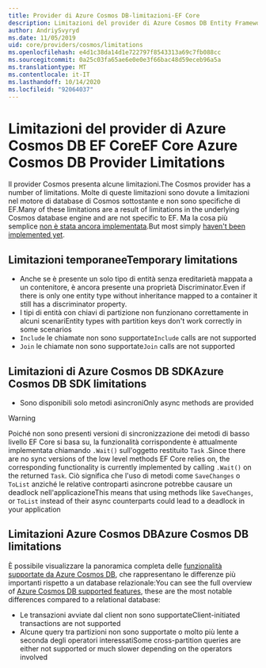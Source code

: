 ```yaml
---
title: Provider di Azure Cosmos DB-limitazioni-EF Core
description: Limitazioni del provider di Azure Cosmos DB Entity Framework Core rispetto ad altri provider
author: AndriySvyryd
ms.date: 11/05/2019
uid: core/providers/cosmos/limitations
ms.openlocfilehash: e4d1c38da14d1e722797f8543313a69c7fb088cc
ms.sourcegitcommit: 0a25c03fa65ae6e0e0e3f66bac48d59eceb96a5a
ms.translationtype: MT
ms.contentlocale: it-IT
ms.lasthandoff: 10/14/2020
ms.locfileid: "92064037"
---
```

# <a name="ef-core-azure-cosmos-db-provider-limitations"></a><span data-ttu-id="11e84-103">Limitazioni del provider di Azure Cosmos DB EF Core</span><span class="sxs-lookup"><span data-stu-id="11e84-103">EF Core Azure Cosmos DB Provider Limitations</span></span>

<span data-ttu-id="11e84-104">Il provider Cosmos presenta alcune limitazioni.</span><span class="sxs-lookup"><span data-stu-id="11e84-104">The Cosmos provider has a number of limitations.</span></span> <span data-ttu-id="11e84-105">Molte di queste limitazioni sono dovute a limitazioni nel motore di database di Cosmos sottostante e non sono specifiche di EF.</span><span class="sxs-lookup"><span data-stu-id="11e84-105">Many of these limitations are a result of limitations in the underlying Cosmos database engine and are not specific to EF.</span></span> <span data-ttu-id="11e84-106">Ma la cosa più semplice [non è stata ancora implementata](https://github.com/aspnet/EntityFrameworkCore/issues?page=1&q=is%3Aissue+is%3Aopen+Cosmos+in%3Atitle+label%3Atype-enhancement+sort%3Areactions-%2B1-desc).</span><span class="sxs-lookup"><span data-stu-id="11e84-106">But most simply [haven't been implemented yet](https://github.com/aspnet/EntityFrameworkCore/issues?page=1&q=is%3Aissue+is%3Aopen+Cosmos+in%3Atitle+label%3Atype-enhancement+sort%3Areactions-%2B1-desc).</span></span>

## <a name="temporary-limitations"></a><span data-ttu-id="11e84-107">Limitazioni temporanee</span><span class="sxs-lookup"><span data-stu-id="11e84-107">Temporary limitations</span></span>

- <span data-ttu-id="11e84-108">Anche se è presente un solo tipo di entità senza ereditarietà mappata a un contenitore, è ancora presente una proprietà Discriminator.</span><span class="sxs-lookup"><span data-stu-id="11e84-108">Even if there is only one entity type without inheritance mapped to a container it still has a discriminator property.</span></span>
- <span data-ttu-id="11e84-109">I tipi di entità con chiavi di partizione non funzionano correttamente in alcuni scenari</span><span class="sxs-lookup"><span data-stu-id="11e84-109">Entity types with partition keys don't work correctly in some scenarios</span></span>
- <span data-ttu-id="11e84-110">`Include` le chiamate non sono supportate</span><span class="sxs-lookup"><span data-stu-id="11e84-110">`Include` calls are not supported</span></span>
- <span data-ttu-id="11e84-111">`Join` le chiamate non sono supportate</span><span class="sxs-lookup"><span data-stu-id="11e84-111">`Join` calls are not supported</span></span>

## <a name="azure-cosmos-db-sdk-limitations"></a><span data-ttu-id="11e84-112">Limitazioni di Azure Cosmos DB SDK</span><span class="sxs-lookup"><span data-stu-id="11e84-112">Azure Cosmos DB SDK limitations</span></span>

- <span data-ttu-id="11e84-113">Sono disponibili solo metodi asincroni</span><span class="sxs-lookup"><span data-stu-id="11e84-113">Only async methods are provided</span></span>

> [!WARNING]
> <span data-ttu-id="11e84-114">Poiché non sono presenti versioni di sincronizzazione dei metodi di basso livello EF Core si basa su, la funzionalità corrispondente è attualmente implementata chiamando `.Wait()` sull'oggetto restituito `Task` .</span><span class="sxs-lookup"><span data-stu-id="11e84-114">Since there are no sync versions of the low level methods EF Core relies on, the corresponding functionality is currently implemented by calling `.Wait()` on the returned `Task`.</span></span> <span data-ttu-id="11e84-115">Ciò significa che l'uso di metodi come `SaveChanges` o `ToList` anziché le relative controparti asincrone potrebbe causare un deadlock nell'applicazione</span><span class="sxs-lookup"><span data-stu-id="11e84-115">This means that using methods like `SaveChanges`, or `ToList` instead of their async counterparts could lead to a deadlock in your application</span></span>

## <a name="azure-cosmos-db-limitations"></a><span data-ttu-id="11e84-116">Limitazioni Azure Cosmos DB</span><span class="sxs-lookup"><span data-stu-id="11e84-116">Azure Cosmos DB limitations</span></span>

<span data-ttu-id="11e84-117">È possibile visualizzare la panoramica completa delle [funzionalità supportate da Azure Cosmos DB](/azure/cosmos-db/modeling-data), che rappresentano le differenze più importanti rispetto a un database relazionale:</span><span class="sxs-lookup"><span data-stu-id="11e84-117">You can see the full overview of [Azure Cosmos DB supported features](/azure/cosmos-db/modeling-data), these are the most notable differences compared to a relational database:</span></span>

- <span data-ttu-id="11e84-118">Le transazioni avviate dal client non sono supportate</span><span class="sxs-lookup"><span data-stu-id="11e84-118">Client-initiated transactions are not supported</span></span>
- <span data-ttu-id="11e84-119">Alcune query tra partizioni non sono supportate o molto più lente a seconda degli operatori interessati</span><span class="sxs-lookup"><span data-stu-id="11e84-119">Some cross-partition queries are either not supported or much slower depending on the operators involved</span></span>

